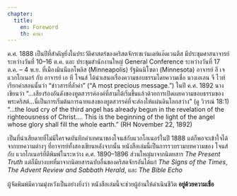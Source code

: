 ```yaml
---
chapter:
  title:
    en: Foreword
    th: คำนำ
---
```


ค.ศ. 1888 เป็นปีที่สำคัญยิ่งในประวัติศาสตร์ของคริสตจักรเซเว่นเดย์แอ๊ดเวนตีส มีประชุมศาสนาจารย์ระหว่างวันที่ 10–16 ต.ค. และ ประชุมสำนักงานใหญ่ General Conference ระหว่างวันที่ 17 ต.ค. – 4 พ.ย. ที่เมืองมินนีแอโพลิส (Minneapolis) รัฐมินนิโซตา (Minnesota) อาจารย์ อี เจ แวกโกเนอร์ กับ อาจารย์ เอ ที โจนส์ ได้นำเสนอเรื่องความชอบธรรมโดยความเชื่อ นางเอเลน จี ไวท์เรียกคำสอนนั้นว่า “ข่าวสารที่ล้ำค่า” (“A most precious message.”) ในปี ค.ศ. 1892 นางเขียนว่า “…เสียงร้องอันดังของทูตสวรรค์องค์ที่สามได้เริ่มขึ้นแล้วด้วยการเปิดเผยความชอบธรรมของพระคริสต์…นี่เป็นการเริ่มต้นการฉายแสงของทูตสวรรค์ที่จะส่องให้แผ่นดินโลกสว่าง” (ดู วิวรณ์ 18:1) “…the loud cry of the third angel has already begun in the revelation of the righteousness of Christ…. This is the beginning of the light of the angel whose glory shall fill the whole earth.” (RH November 22, 1892)

เป็นที่น่าเสียดายที่ไม่มีใครจดบันทึกคำเทศนาของโจนส์กับแวกโกเนอร์ในปี 1888 แต่ก็พอจะเข้าใจได้จากบทความต่างๆ ที่อาจารย์ทั้งสองเขียนหลังจากนั้น หนังสือเล่มนี้เป็นการรวบรวมบทความของ โจนส์ กับ แวกโกเนอร์ที่ตีพิมพ์ในระหว่าง ค.ศ. 1890–1896 ส่วนใหญ่มาจากนิตยสาร *The Present Truth* แต่ก็มีบางบทที่มาจากนิตยสารฉบับอื่นของคริสตจักรอันได้แก่ *The Signs of the Times*, *The Advent Review and Sabbath Herald*, และ *The Bible Echo*

ผู้จัดพิมพ์มีความมุ่งหวังเป็นอย่างยิ่งว่า หนังสือเล่มนี้จะช่วยผู้อ่านให้ดำเนินชีวิต **อยู่ด้วยความเชื่อ**
